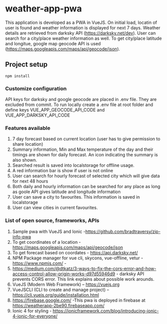 # weather-app-pwa
This application is developed as a PWA in VueJS. On initial load, locatin of user is found and weather information is displayed for next 7 days. Weather details are retrieved from darksky API (https://darksky.net/dev). User can search for a city/place weather information as well. To get city/place latitude and longitue, google map geocode API is used (https://maps.googleapis.com/maps/api/geocode/json).  

## Project setup
```
npm install
``` 
### Customize configuration
API keys for darksky and google geocode are placed in .env file. They are excluded from commit. To run locally create a .env file at root folder and define keys VUE_APP_GEOCODE_API_CODE and VUE_APP_DARKSKY_API_CODE

### Features available
1. 7 day forecast based on current location (user has to give permission to share location)
2. Summary information, Min and Max temperature of the day and their timings are shown for daily forecast. An icon indicating the summary    is also shown.
3. Searched result is saved into localstorage for offline usage.
4. A red information bar is show if user is not online
5. User can search for hourly forecast of selected city which will give data for next 48 hours
6. Both daily and hourly information can be searched for any place as long as goole API gives latitude and longitude information
7. User can save a city to favourites. This information is saved in localstorage
8. User can view cities in current favourites.

### List of open source, frameworks, APIs
1. Sample pwa with VueJS and Ionic -https://github.com/bradtraversy/zip-info-pwa 
2. To get coordinates of a location - https://maps.googleapis.com/maps/api/geocode/json 
3. To get forecast based on coordates - https://api.darksky.net/
4. NPM Package manager for vue cli, skycons, vue-offline, vetur - https://www.npmjs.com/ - 
5. https://medium.com/@dtkatz/3-ways-to-fix-the-cors-error-and-how-access-control-allow-origin-works-d97d55946d9 - darksky API prevents      CORS error. This link explains about possible work arounds.
6. VueJS (Modern Web Framework) – https://vuejs.org 
7. VueJSCLI (CLI to create and manage project) – https://cli.vuejs.org/guide/installation.html
8. https://firebase.google.com/ -This pwa is deployed in firebase at https://weatherapp-2be90.firebaseapp.com/
9. Ionic 4 for styling - https://ionicframework.com/blog/introducing-ionic-4-ionic-for-everyone/




